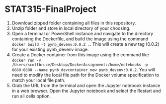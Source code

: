 # STAT315-FinalProject

1. Download zipped folder containing all files in this repository.
2. Unzip folder and store in local directory of your choosing.
3. Open a terminal or PowerShell instance and navigate to the directory containing the Dockerfile, and build the image using the command `docker build -t pynb_devenv:0.0.2 .`. This will create a new tag (0.0.2) for your existing pynb_devenv image.
4. Create a Docker container from this image using the command like `docker run -v /Users/scottbruce/Desktop/DockerAssignment:/home/notebooks -p 8888:8888 --name pynb_devcontainer_new pynb_devenv:0.0.2`. You will need to modify the local file path for the Docker volume specification to match your local file path.
5. Grab the URL from the terminal and open the Jupyter notebook instance in a web browser. Open the Jupyter notebook and select the Restart and run all cells option.
